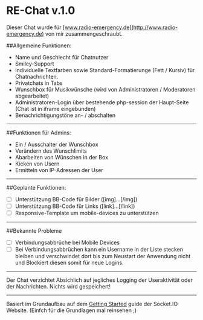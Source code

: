 # RE-Chat v.1.0 

Dieser Chat wurde für [www.radio-emergency.de](http://www.radio-emergency.de) von mir zusammengeschraubt.

##Allgemeine Funktionen:
  - Name und Geschlecht für Chatnutzer
  - Smiley-Support
  - individuelle Textfarben sowie Standard-Formatierunge (Fett / Kursiv) für Chatnachrichten.
  - Privatchats in Tabs
  - Wunschbox für Musikwünsche (wird von Administratoren / Moderatoren abgearbeitet)
  - Administratoren-Login über bestehende php-session der Haupt-Seite (Chat ist in iframe eingebunden)
  - Benachrichtigungstöne an- / abschalten
  
-------------------------------

##Funktionen für Admins:
  - Ein / Ausschalter der Wunschbox
  - Verändern des Wunschlimits
  - Abarbeiten von Wünschen in der Box
  - Kicken von Usern
  - Ermitteln von IP-Adressen der User

-------------------------------


##Geplante Funktionen:
  - [ ] Unterstützung BB-Code für Bilder ([img]...[/img])
  - [ ] Unterstützung BB-Code für Links ([link]...[/link])
  - [ ] Responsive-Template um mobile-devices zu unterstützen

-------------------------------


##Bekannte Probleme
  - [ ] Verbindungsabbrüche bei Mobile Devices
  - [ ] Bei Verbindungsabbrüchen kann ein Username in der Liste stecken bleiben und verschwindet dort bis zum Neustart der Anwendung nicht und Blockiert diesen somit für neue Logins.

-------------------------------
 
 

Der Chat verzichtet Absichlich auf jegliches Logging der Useraktivität oder der Nachrichten.
Nichts wird gespeichert!

-------------------------------

Basiert im Grundaufbau auf dem [Getting Started](http://socket.io/get-started/chat/) guide 
der Socket.IO Website. (Einfch für die Grundlagen mal reinsehen ;) 

